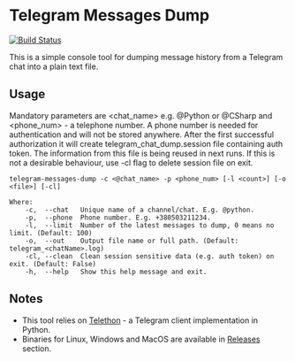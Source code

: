 # Telegram Messages Dump 

[![Build Status](https://travis-ci.org/Kosat/telegram-messages-dump.svg?branch=master)](https://travis-ci.org/Kosat/telegram-messages-dump)

This is a simple console tool for dumping message history from a Telegram chat into a plain text file. 

## Usage

Mandatory parameters are <chat_name> e.g. @Python or @CSharp and <phone_num> - a telephone number. A phone number is needed for authentication and will not be stored anywhere. After the first successful authorization it will create telegram_chat_dump.session file containing auth token. The information from this file is being reused in next runs. If this is not a desirable behaviour, use -cl flag to delete session file on exit.

```
telegram-messages-dump -c <@chat_name> -p <phone_num> [-l <count>] [-o <file>] [-cl]

Where:
    -c,  --chat   Unique name of a channel/chat. E.g. @python.
    -p,  --phone  Phone number. E.g. +380503211234.
    -l,  --limit  Number of the latest messages to dump, 0 means no limit. (Default: 100)
    -o,  --out    Output file name or full path. (Default: telegram_<chatName>.log)
    -cl, --clean  Clean session sensitive data (e.g. auth token) on exit. (Default: False)
    -h,  --help   Show this help message and exit.
```

## Notes
* This tool relies on [Telethon](https://github.com/LonamiWebs/Telethon) - a Telegram client implementation in Python.
* Binaries for Linux, Windows and MacOS are available in [Releases](https://github.com/Kosat/telegram-messages-dump/releases) section.
